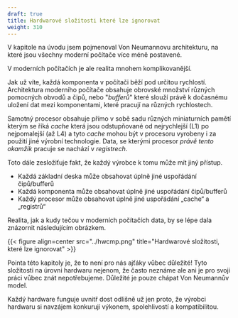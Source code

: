 ```yaml
---
draft: true
title: Hardwarové složitosti které lze ignorovat
weight: 310
---
```


V kapitole na úvodu jsem pojmenoval Von Neumannovu architekturu, na které jsou všechny moderní počítače více méně postavené.

V moderních počítačích je ale realita mnohem komplikovanější.

Jak už víte, každá komponenta v počítači běží pod určitou rychlostí. Architektura moderního počítače obsahuje obrovské množství různých pomocných obvodů a čipů, nebo "*bufferů*" které slouží právě k dočasnému uložení dat mezi komponentami, které pracují na různých rychlostech.

Samotný procesor obsahuje přímo v sobě sadu různých miniaturních pamětí kterým se říká *cache* která jsou odstupňované od nejrychlejší (L1) po nejpomalejší (až L4) a tyto *cache* mohou být v procesoru vyrobeny i za použití jiné výrobní technologie. Data, se kterými procesor *právě tento okamžik* pracuje se nachází v *registrech*.

Toto dále zesložiťuje fakt, že každý výrobce k tomu může mít jiný přístup.

- Každá základní deska může obsahovat úplně jiné uspořádání čipů/bufferů
- Každá komponenta může obsahovat úplně jiné uspořádání čipů/bufferů
- Každý procesor může obsahovat úplně jiné uspořádání „cache“ a „registrů“

Realita, jak a kudy tečou v moderních počítačích data, by se lépe dala znázornit následujícím obrázkem.


{{< figure align=center src="../hwcmp.png" title="Hardwarové složitosti, které lze ignorovat" >}}


<div class="note-blue">

Pointa této kapitoly je, že to není pro nás ajťáky vůbec důležité!
Tyto složitosti na úrovni hardwaru nejenom, že často neznáme ale ani je pro svoji práci vůbec znát nepotřebujeme. Důležité je pouze chápat Von Neumannův model.

Každý hardware funguje uvnitř dost odlišně už jen proto, že výrobci hardwaru si navzájem konkurují výkonem, spolehlivostí a kompatibilitou.

</div>